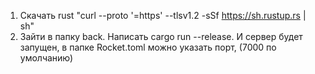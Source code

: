 1. Скачать rust "curl --proto '=https' --tlsv1.2 -sSf https://sh.rustup.rs | sh"
2. Зайти в папку back. Написать cargo run --release. И сервер будет запущен, в папке Rocket.toml можно указать порт, (7000 по умолчанию)